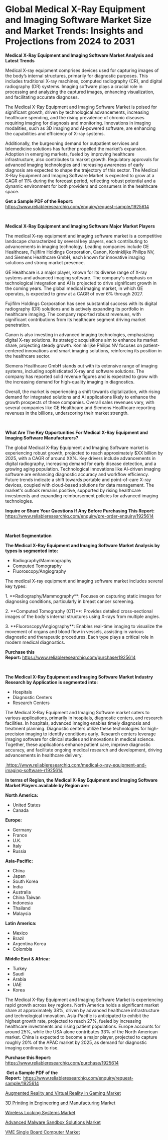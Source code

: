 <p><h1>Global Medical X-Ray Equipment and Imaging Software Market Size and Market Trends: Insights and Projections from 2024 to 2031</h1></p><p><strong>Medical X-Ray Equipment and Imaging Software Market Analysis and Latest Trends</strong></p>
<p><p>Medical X-ray equipment comprises devices used for capturing images of the body’s internal structures, primarily for diagnostic purposes. This includes traditional X-ray machines, computed radiography (CR), and digital radiography (DR) systems. Imaging software plays a crucial role in processing and analyzing the captured images, enhancing visualization, and facilitating accurate diagnoses. </p><p>The Medical X-Ray Equipment and Imaging Software Market is poised for significant growth, driven by technological advancements, increasing healthcare spending, and the rising prevalence of chronic diseases requiring imaging for diagnosis and monitoring. Innovations in imaging modalities, such as 3D imaging and AI-powered software, are enhancing the capabilities and efficiency of X-ray systems. </p><p>Additionally, the burgeoning demand for outpatient services and telemedicine solutions has further propelled the market’s expansion. Adoption in emerging markets, fueled by improving healthcare infrastructure, also contributes to market growth. Regulatory approvals for advanced imaging technologies and increasing awareness of early diagnosis are expected to shape the trajectory of this sector. The Medical X-Ray Equipment and Imaging Software Market is expected to grow at a CAGR of 11% during the forecast period, reflecting robust potential and a dynamic environment for both providers and consumers in the healthcare space.</p></p>
<p><strong>Get a Sample PDF of the Report:&nbsp;</strong> <a href="https://www.reliableresearchiq.com/enquiry/request-sample/1925614?utm_campaign=1539&utm_medium=2&utm_source=Github&utm_content=ia&utm_term=24102024&utm_id=medical-x-ray-equipment-and-imaging-software">https://www.reliableresearchiq.com/enquiry/request-sample/1925614</a></p>
<p>&nbsp;</p>
<p><strong>Medical X-Ray Equipment and Imaging Software Major Market Players</strong></p>
<p><p>The medical X-ray equipment and imaging software market is a competitive landscape characterized by several key players, each contributing to advancements in imaging technology. Leading companies include GE Healthcare, Fujifilm Holdings Corporation, Canon, Koninklijke Philips NV, and Siemens Healthcare GmbH, each known for innovative imaging solutions and strong market presence.</p><p>GE Healthcare is a major player, known for its diverse range of X-ray systems and advanced imaging software. The company's emphasis on technological integration and AI is projected to drive significant growth in the coming years. The global medical imaging market, in which GE operates, is expected to grow at a CAGR of over 6% through 2027.</p><p>Fujifilm Holdings Corporation has seen substantial success with its digital radiography (DR) solutions and is actively expanding its portfolio in healthcare imaging. The company reported robust revenues, with significant contributions from its healthcare segment driving market penetration.</p><p>Canon is also investing in advanced imaging technologies, emphasizing digital X-ray solutions. Its strategic acquisitions aim to enhance its market share, projecting steady growth. Koninklijke Philips NV focuses on patient-centered innovations and smart imaging solutions, reinforcing its position in the healthcare sector.</p><p>Siemens Healthcare GmbH stands out with its extensive range of imaging systems, including sophisticated X-ray and software solutions. The company has reported solid revenue figures and is expected to grow with the increasing demand for high-quality imaging in diagnostics.</p><p>Overall, the market is experiencing a shift towards digitalization, with rising demand for integrated solutions and AI applications likely to enhance the growth prospects of these companies.  Overall sales revenues vary, with several companies like GE Healthcare and Siemens Healthcare reporting revenues in the billions, underscoring their market strength.</p></p>
<p>&nbsp;</p>
<p><strong>What Are The Key Opportunities For Medical X-Ray Equipment and Imaging Software Manufacturers?</strong></p>
<p><p>The global Medical X-Ray Equipment and Imaging Software market is experiencing robust growth, projected to reach approximately $XX billion by 2025, with a CAGR of around XX%. Key drivers include advancements in digital radiography, increasing demand for early disease detection, and a growing aging population. Technological innovations like AI-driven imaging software are enhancing diagnostic accuracy and workflow efficiency. Future trends indicate a shift towards portable and point-of-care X-ray devices, coupled with cloud-based solutions for data management. The market's outlook remains positive, supported by rising healthcare investments and expanding reimbursement policies for advanced imaging technologies.</p></p>
<p><strong>Inquire or Share Your Questions If Any Before Purchasing This Report:</strong> <a href="https://www.reliableresearchiq.com/enquiry/pre-order-enquiry/1925614?utm_campaign=1539&utm_medium=2&utm_source=Github&utm_content=ia&utm_term=24102024&utm_id=medical-x-ray-equipment-and-imaging-software">https://www.reliableresearchiq.com/enquiry/pre-order-enquiry/1925614</a></p>
<p>&nbsp;</p>
<p><strong>Market Segmentation</strong></p>
<p><strong>The Medical X-Ray Equipment and Imaging Software Market Analysis by types is segmented into:</strong></p>
<p><ul><li>Radiography/Mammography</li><li>Computed Tomography</li><li>Fluoroscopy/Angiography</li></ul></p>
<p><p>The medical X-ray equipment and imaging software market includes several key types: </p><p>1. **Radiography/Mammography**: Focuses on capturing static images for diagnosing conditions, particularly in breast cancer screening.</p><p>2. **Computed Tomography (CT)**: Provides detailed cross-sectional images of the body's internal structures using X-rays from multiple angles.</p><p>3. **Fluoroscopy/Angiography**: Enables real-time imaging to visualize the movement of organs and blood flow in vessels, assisting in various diagnostic and therapeutic procedures. Each type plays a critical role in modern medical diagnostics.</p></p>
<p><strong>Purchase this Report:&nbsp;</strong><a href="https://www.reliableresearchiq.com/purchase/1925614?utm_campaign=1539&utm_medium=2&utm_source=Github&utm_content=ia&utm_term=24102024&utm_id=medical-x-ray-equipment-and-imaging-software">https://www.reliableresearchiq.com/purchase/1925614</a></p>
<p>&nbsp;</p>
<p><strong>The Medical X-Ray Equipment and Imaging Software Market Industry Research by Application is segmented into:</strong></p>
<p><ul><li>Hospitals</li><li>Diagnostic Centers</li><li>Research Centers</li></ul></p>
<p><p>The Medical X-Ray Equipment and Imaging Software market caters to various applications, primarily in hospitals, diagnostic centers, and research facilities. In hospitals, advanced imaging enables timely diagnosis and treatment planning. Diagnostic centers utilize these technologies for high-precision imaging to identify conditions early. Research centers leverage imaging software for clinical studies and innovations in medical science. Together, these applications enhance patient care, improve diagnostic accuracy, and facilitate ongoing medical research and development, driving advancements in healthcare delivery.</p></p>
<p><a href="https://www.reliableresearchiq.com/medical-x-ray-equipment-and-imaging-software-r1925614?utm_campaign=1539&utm_medium=2&utm_source=Github&utm_content=ia&utm_term=24102024&utm_id=medical-x-ray-equipment-and-imaging-software">&nbsp;https://www.reliableresearchiq.com/medical-x-ray-equipment-and-imaging-software-r1925614</a></p>
<p><strong>In terms of Region, the Medical X-Ray Equipment and Imaging Software Market Players available by Region are:</strong></p>
<p>
    <p> <strong> North America: </strong>
        <ul>
            <li>United States</li>
            <li>Canada</li>
        </ul>
        </p> 
    <p> <strong> Europe: </strong>
        <ul>
            <li>Germany</li>
            <li>France</li>
            <li>U.K.</li>
            <li>Italy</li>
            <li>Russia</li>
        </ul>
        </p> 
    <p> <strong> Asia-Pacific: </strong>
        <ul>
            <li>China</li>
            <li>Japan</li>
            <li>South Korea</li>
            <li>India</li>
            <li>Australia</li>
            <li>China Taiwan</li>
            <li>Indonesia</li>
            <li>Thailand</li>
            <li>Malaysia</li>
        </ul>
        </p> 
    <p> <strong> Latin America: </strong>
        <ul>
            <li>Mexico</li>
            <li>Brazil</li>
            <li>Argentina Korea</li>
            <li>Colombia</li>
        </ul>
        </p> 
    <p> <strong> Middle East & Africa: </strong>
        <ul>
            <li>Turkey</li>
            <li>Saudi</li>
            <li>Arabia</li>
            <li>UAE</li>
            <li>Korea</li>
        </ul>
    </p>
    </p>
<p><p>The Medical X-Ray Equipment and Imaging Software Market is experiencing rapid growth across key regions. North America holds a significant market share at approximately 38%, driven by advanced healthcare infrastructure and technological innovation. Asia-Pacific is anticipated to exhibit the highest growth rate, projected to reach 27%, fueled by increasing healthcare investments and rising patient populations. Europe accounts for around 25%, while the USA alone contributes 33% of the North American market. China is expected to become a major player, projected to capture roughly 20% of the APAC market by 2025, as demand for diagnostic imaging continues to rise.</p></p>
<p><strong>Purchase this Report: </strong><a href="https://www.reliableresearchiq.com/purchase/1925614?utm_campaign=1539&utm_medium=2&utm_source=Github&utm_content=ia&utm_term=24102024&utm_id=medical-x-ray-equipment-and-imaging-software">https://www.reliableresearchiq.com/purchase/1925614</a></p>
<p>&nbsp;<strong>Get a Sample PDF of the Report:&nbsp;&nbsp;</strong><a href="https://www.reliableresearchiq.com/enquiry/request-sample/1925614?utm_campaign=1539&utm_medium=2&utm_source=Github&utm_content=ia&utm_term=24102024&utm_id=medical-x-ray-equipment-and-imaging-software">https://www.reliableresearchiq.com/enquiry/request-sample/1925614</a></p>
<p><strong></strong></p>
<p><p><a href="https://www.linkedin.com/pulse/augmented-reality-virtual-gaming-value-chain-analysis-from-gsxde?utm_campaign=1539&utm_medium=2&utm_source=Github&utm_content=ia&utm_term=24102024&utm_id=medical-x-ray-equipment-and-imaging-software">Augmented Reality and Virtual Reality in Gaming Market</a></p><p><a href="https://www.linkedin.com/pulse/3d-printing-engineering-manufacturing-market-trends-detailed-xllge?utm_campaign=1539&utm_medium=2&utm_source=Github&utm_content=ia&utm_term=24102024&utm_id=medical-x-ray-equipment-and-imaging-software">3D Printing in Engineering and Manufacturing Market</a></p><p><a href="https://www.linkedin.com/pulse/wireless-locking-systems-market-strategic-insights-product-s4ooe?utm_campaign=1539&utm_medium=2&utm_source=Github&utm_content=ia&utm_term=24102024&utm_id=medical-x-ray-equipment-and-imaging-software">Wireless Locking Systems Market</a></p><p><a href="https://www.linkedin.com/pulse/global-advanced-malware-sandbox-solutions-market-exploring-bwaze?utm_campaign=1539&utm_medium=2&utm_source=Github&utm_content=ia&utm_term=24102024&utm_id=medical-x-ray-equipment-and-imaging-software">Advanced Malware Sandbox Solutions Market</a></p><p><a href="https://github.com/wwwkeltoum/Market-Research-Report-List-5/blob/main/vme-single-board-computer-market.md?utm_campaign=1539&utm_medium=2&utm_source=Github&utm_content=ia&utm_term=24102024&utm_id=medical-x-ray-equipment-and-imaging-software">VME Single Board Computer Market</a></p></p>